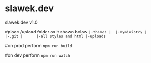 # slawek.dev
slawek.dev v1.0

#place /upload folder as it shown below
 `
 |-themes
 |  |-myministry
 |      |-.git
 |      |-all styles and html
 |-uploads
 `
 
 #on prod perform
 `npm run build`


 #on dev perform
 `npm run watch`
